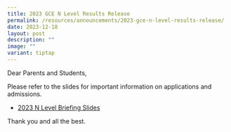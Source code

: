 ```yaml
---
title: 2023 GCE N Level Results Release
permalink: /resources/announcements/2023-gce-n-level-results-release/
date: 2023-12-18
layout: post
description: ""
image: ""
variant: tiptap
---
```

<p>Dear Parents and Students,</p><p>Please refer to the slides for important information on applications and admissions.</p><ul data-tight="true" class="tight"><li><p><a href="/files/2023_N_Level_Briefing_Slides_Upload.pdf" rel="noopener noreferrer nofollow" target="_blank">2023 N Level Briefing Slides</a></p></li></ul><p>Thank you and all the best.</p>